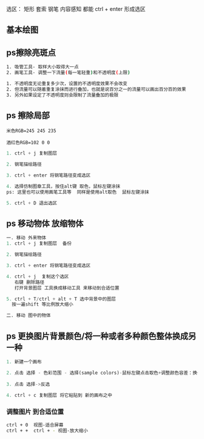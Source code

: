选区：
矩形 套索 钢笔  内容感知 都能  ctrl + enter 形成选区

## 基本绘图




## ps擦除亮斑点
```bash
1. 吸管工具- 取样大小取得大一点
2. 画笔工具- 调整一下流量(每一笔轻重)和不透明度(上限)
```
```bash
1. 不透明度无论重复多少次，设置的不透明度效果不会改变
2. 但流量可以随着重复涂抹而进行叠加，也就是说百分之一的流量可以画出百分百的效果
3. 另外如果设定了不透明度则会限制了流量叠加的极限
```
## ps 擦除局部

`米色RGB=245 245 235`

`酒红色RGB=102 0 0`

```python
1. ctrl + j 复制图层 

2. 钢笔描绘路径

3. ctrl + enter 将钢笔路径变成选区

4. 选择仿制图章工具，按住alt键 取色，鼠标左键涂抹
ps: 这里也可以使用画笔工具等  同样是使用alt取色  鼠标左键涂抹

5. ctrl + D 退出选区
```
## ps 移动物体 放缩物体
```python 
一. 移动 外来物体
1. ctrl + j 复制图层  备份

2. 钢笔描绘路径

3. ctrl + enter 将钢笔路径变成选区 

4. ctrl + j  复制这个选区  
   右键 删除路径
   打开背景图层 工具换成移动工具 来移动到合适位置 

5. ctrl + T/ctrl + alt + T 选中背景中的图层 
  按一遍shift 等比例放大缩小

二. 移动 图中的物体
```




## ps 更换图片背景颜色/将一种或者多种颜色整体换成另一种
```python
1. 新建一个画布

2. 点击 选择 - 色彩范围 - 选择(sample colors)-鼠标左键点击取色+调整颜色容差：换一种颜色容差小/换几种颜色容差大
   
3. 点击 选择->反选 

4. ctrl + c 复制图层 将它粘贴到 新的画布之中
```


### 调整图片 到合适位置  
```bash
ctrl + 0  视图-适合屏幕 
ctrl + +  ctrl + - 视图-放大缩小 

